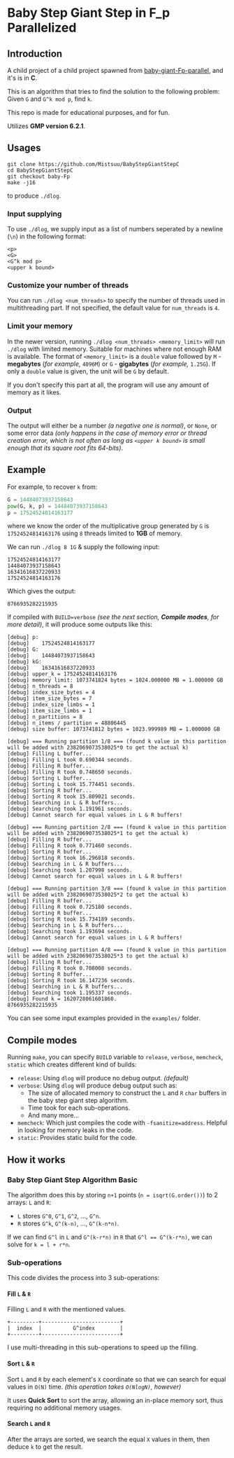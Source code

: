 # Baby Step Giant Step in F_p Parallelized

## Introduction

A child project of a child project spawned from [baby-giant-Fp-parallel](https://github.com/Mistsuu/baby-giant-Fp-parallel), and it's is in **C**.

This is an algorithm that tries to find the solution to the following problem: Given `G` and `G^k mod p`, find `k`.

This repo is made for educational purposes, and for fun.

Utilizes **GMP version 6.2.1**.

## Usages

```
git clone https://github.com/Mistsuu/BabyStepGiantStepC
cd BabyStepGiantStepC
git checkout baby-Fp
make -j16
```

to produce `./dlog`.

### Input supplying

To use `./dlog`, we supply input as a list of numbers seperated by a newline (`\n`) in the following format:

```
<p>
<G>
<G^k mod p>
<upper k bound>
```

### Customize your number of threads

You can run `./dlog <num_threads>` to specify the number of threads used in multithreading part. If not specified, the default value for `num_threads` is `4`. 

### Limit your memory

In the newer version, running `./dlog <num_threads> <memory_limit>` will run `./dlog` with limited memory. Suitable for machines where not enough RAM is available. The format of `<memory_limit>` is a `double` value followed by `M` - **megabytes** (*for example,* `4096M`) or `G` - **gigabytes** (*for example,* `1.25G`). If only a `double` value is given, the unit will be `G` by default.

If you don't specify this part at all, the program will use any amount of memory as it likes.

### Output

The output will either be a number *(a negative one is normal)*, or `None`, or some error data *(only happens in the case of memory error or thread creation error, which is not often as long as `<upper k bound>` is small enough that its square root fits 64-bits)*.

## Example

For example, to recover `k` from:

```python
G = 14484073937158643
pow(G, k, p) = 14484073937158643
p = 17524524814163177
```

where we know the order of the multiplicative group generated by `G` is `17524524814163176` using `8` threads limited to **1GB** of memory.

We can run `./dlog 8 1G` & supply the following input:

```
17524524814163177
14484073937158643
16341616837220933
17524524814163176
```

Which gives the output:

```
8766935282215935
```

If compiled with `BUILD=verbose` *(see the next section, **Compile modes**, for more detail)*, it will produce some outputs like this:

```
[debug] p: 
[debug]    17524524814163177
[debug] G: 
[debug]    14484073937158643
[debug] kG: 
[debug]    16341616837220933
[debug] upper_k = 17524524814163176
[debug] memory limit: 1073741824 bytes = 1024.000000 MB = 1.000000 GB
[debug] n_threads = 8
[debug] index_size_bytes = 4
[debug] item_size_bytes = 7
[debug] index_size_limbs = 1
[debug] item_size_limbs = 1
[debug] n_partitions = 8
[debug] n_items / partition = 48806445
[debug] size buffer: 1073741812 bytes = 1023.999989 MB = 1.000000 GB

[debug] === Running partition 1/8 === (found k value in this partition will be added with 2382069073538025*0 to get the actual k)
[debug] Filling L buffer...
[debug] Filling L took 0.690344 seconds.
[debug] Filling R buffer...
[debug] Filling R took 0.748650 seconds.
[debug] Sorting L buffer...
[debug] Sorting L took 15.774451 seconds.
[debug] Sorting R buffer...
[debug] Sorting R took 15.809021 seconds.
[debug] Searching in L & R buffers...
[debug] Searching took 1.191961 seconds.
[debug] Cannot search for equal values in L & R buffers!

[debug] === Running partition 2/8 === (found k value in this partition will be added with 2382069073538025*1 to get the actual k)
[debug] Filling R buffer...
[debug] Filling R took 0.771460 seconds.
[debug] Sorting R buffer...
[debug] Sorting R took 16.296818 seconds.
[debug] Searching in L & R buffers...
[debug] Searching took 1.207998 seconds.
[debug] Cannot search for equal values in L & R buffers!

[debug] === Running partition 3/8 === (found k value in this partition will be added with 2382069073538025*2 to get the actual k)
[debug] Filling R buffer...
[debug] Filling R took 0.725180 seconds.
[debug] Sorting R buffer...
[debug] Sorting R took 15.734189 seconds.
[debug] Searching in L & R buffers...
[debug] Searching took 1.193694 seconds.
[debug] Cannot search for equal values in L & R buffers!

[debug] === Running partition 4/8 === (found k value in this partition will be added with 2382069073538025*3 to get the actual k)
[debug] Filling R buffer...
[debug] Filling R took 0.708008 seconds.
[debug] Sorting R buffer...
[debug] Sorting R took 16.147236 seconds.
[debug] Searching in L & R buffers...
[debug] Searching took 1.195337 seconds.
[debug] Found k = 1620728061601860.
8766935282215935
```

You can see some input examples provided in the `examples/` folder.


## Compile modes

Running `make`, you can specify `BUILD` variable to `release`, `verbose`, `memcheck`, `static` which creates different kind of builds:

- `release`: Using `dlog` will produce no debug output. *(default)*
- `verbose`: Using `dlog` will produce debug output such as:
  - The size of allocated memory to construct the `L` and `R` `char` buffers in the baby step giant step algorithm.
  - Time took for each sub-operations.
  - And many more...
- `memcheck`: Which just compiles the code with `-fsanitize=address`. Helpful in looking for memory leaks in the code.
- `static`: Provides static build for the code.

## How it works

### Baby Step Giant Step Algorithm Basic

The algorithm does this by storing `n+1` points (`n = isqrt(G.order())`) to 2 arrays: `L` and `R`:

- `L` stores `G^0`, `G^1`, `G^2`, ..., `G^n`.
- `R` stores `G^k`, `G^(k-n)`, ..., `G^(k-n*n)`.

If we can find `G^l` in `L` and `G^(k-r*n)` in `R` that `G^l == G^(k-r*n)`, we can solve for `k = l + r*n`.

### Sub-operations

This code divides the process into 3 sub-operations:

#### Fill `L` & `R` 

Filling `L` and `R` with the mentioned values.

```
+---------+-------------------------+
|  index  |          G^index        |
+---------+-------------------------+
```

I use multi-threading in this sub-operations to speed up the filling.

#### Sort `L` & `R`

Sort `L` and `R` by each element's `X` coordinate so that we can search for equal values in `O(N)` time. *(this operation takes `O(NlogN)`, however)*

It uses **Quick Sort** to sort the array, allowing an in-place memory sort, thus requiring no additional memory usages.

#### Search `L` and `R`

After the arrays are sorted, we search the equal `X` values in them, then deduce `k` to get the result.